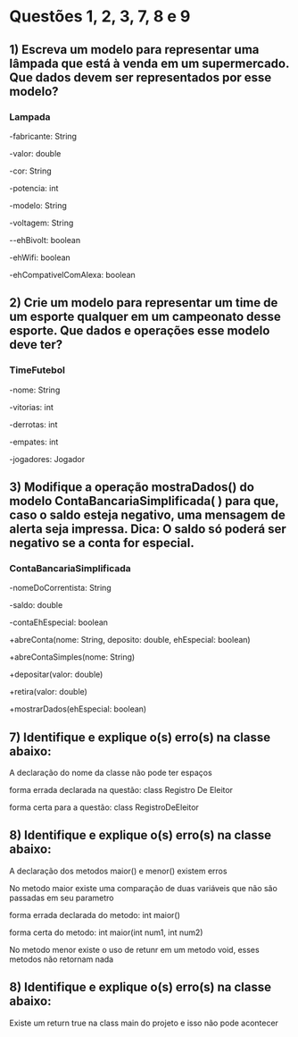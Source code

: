 <h1>Questões 1, 2, 3, 7, 8 e 9</h1>
<h2>1) Escreva um modelo para representar uma lâmpada que está à venda em um supermercado. Que dados devem ser representados por esse modelo?</h2>

<h3>Lampada</h3>
<p>-fabricante: String</p>
<p>-valor: double</p>
<p>-cor: String</p>
<p>-potencia: int</p>
<p>-modelo: String</p>
<p>-voltagem: String</p>
<p>--ehBivolt: boolean</p>
<p>-ehWifi: boolean</p>
<p>-ehCompativelComAlexa: boolean</p>

<h2>2) Crie um modelo para representar um time de um esporte qualquer em um
campeonato desse esporte. Que dados e operações esse modelo deve ter?</h2>

<h3>TimeFutebol</h3>
<p>-nome: String</p>
<p>-vitorias: int</p>
<p>-derrotas: int</p>
<p>-empates: int</p>
<p>-jogadores: Jogador</p>

<h2>3) Modifique a operação <strong>mostraDados()</strong> do modelo <strong>ContaBancariaSimplificada( )</strong> para que, caso o saldo esteja negativo, uma mensagem de alerta seja impressa. Dica: O saldo só poderá ser negativo se a conta for especial.</h2>

<h3>ContaBancariaSimplificada</h3>
<p>-nomeDoCorrentista: String</p>
<p>-saldo: double</p>
<p>-contaEhEspecial: boolean</p>

<p>+abreConta(nome: String, deposito: double, ehEspecial: boolean)</p>
<p>+abreContaSimples(nome: String)</p>
<p>+depositar(valor: double)</p>
<p>+retira(valor: double)</p>
<p>+mostrarDados(ehEspecial: boolean)</p>

<h2>7) Identifique e explique o(s) erro(s) na classe abaixo:</h2>
<p>A declaração do nome da classe não pode ter espaços</p>
<p>forma errada declarada na questão: class Registro De Eleitor</p>
<p>forma certa para a questão: class RegistroDeEleitor</p>

<h2>8) Identifique e explique o(s) erro(s) na classe abaixo:</h2>
<p>A declaração dos metodos maior() e menor() existem erros</p>
<p>No metodo maior existe uma comparação de duas variáveis que não são passadas em seu parametro</p>
<p>forma errada declarada do metodo: int maior() </p>
<p>forma certa do metodo: int maior(int num1, int num2) </p>
<p>No metodo menor existe o uso de retunr em um metodo void, esses metodos não retornam nada</p>

<h2>8) Identifique e explique o(s) erro(s) na classe abaixo:</h2>
<p>Existe um return true na class main do projeto e isso não pode acontecer</p>